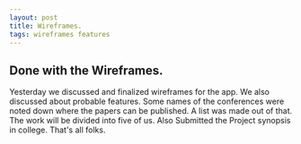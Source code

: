 ```yaml
---
layout: post
title: Wireframes. 
tags: wireframes features 
---
```

## Done with the Wireframes.
Yesterday we discussed and finalized wireframes for the app. We also discussed about probable features.
Some names of the conferences were noted down where the papers can be published. A list was made out of that. The work will be divided
into five of us. Also Submitted the Project synopsis in college. That's all folks.
